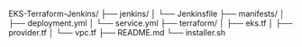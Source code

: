 EKS-Terraform-Jenkins/
├── jenkins/
│   └── Jenkinsfile
├── manifests/
│   ├── deployment.yml
│   └── service.yml
├── terraform/
│   ├── eks.tf
│   ├── provider.tf
│   └── vpc.tf
├── README.md
└── installer.sh
